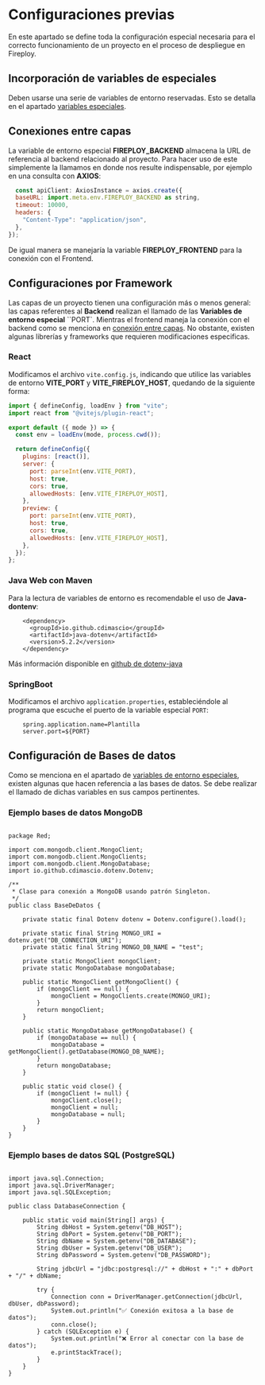# Configuraciones previas

En este apartado se define toda la configuración especial necesaria para el correcto funcionamiento de un proyecto en el proceso de despliegue en Fireploy.

## Incorporación de variables de especiales

Deben usarse una serie de variables de entorno reservadas. Esto se detalla en el apartado [variables especiales](/docs/usuario-general/proyectos/proceso-de-despliegue/variables-especiales/index.md).

## Conexiones entre capas

La variable de entorno especial **FIREPLOY_BACKEND** almacena la URL de referencia al backend relacionado al proyecto. Para hacer uso de este simplemente la llamamos en donde nos resulte indispensable, por ejemplo en una consulta con **AXIOS**:

```javascript title='ejemplo_conexion_backend'
  const apiClient: AxiosInstance = axios.create({
  baseURL: import.meta.env.FIREPLOY_BACKEND as string,
  timeout: 10000,
  headers: {
    "Content-Type": "application/json",
  },
});
```
De igual manera se manejaría la variable **FIREPLOY_FRONTEND** para la conexión con el Frontend.

## Configuraciones por Framework

Las capas de un proyecto tienen una configuración más o menos general: las capas referentes al **Backend** realizan el llamado de las **Variables de entorno especial** ``PORT`. Mientras el frontend maneja la conexión con el backend como se menciona en [conexión entre capas](#conexiones-entre-capas). No obstante, existen algunas librerías y frameworks que requieren modificaciones especificas.

### React

Modificamos el archivo `vite.config.js`, indicando que utilice las variables de entorno **VITE_PORT** y **VITE_FIREPLOY_HOST**, quedando de la siguiente forma:

```javascript title='vite.confi.js'
import { defineConfig, loadEnv } from "vite";
import react from "@vitejs/plugin-react";

export default ({ mode }) => {
  const env = loadEnv(mode, process.cwd());

  return defineConfig({
    plugins: [react()],
    server: {
      port: parseInt(env.VITE_PORT),
      host: true,
      cors: true,
      allowedHosts: [env.VITE_FIREPLOY_HOST],
    },
    preview: {
      port: parseInt(env.VITE_PORT),
      host: true,
      cors: true,
      allowedHosts: [env.VITE_FIREPLOY_HOST],
    },
  });
};
```

### Java Web con Maven

Para la lectura de variables de entorno es recomendable el uso de **Java-dontenv**:

```
    <dependency>
      <groupId>io.github.cdimascio</groupId>
      <artifactId>java-dotenv</artifactId>
      <version>5.2.2</version>
    </dependency>
```

Más información disponible en [github de dotenv-java](https://github.com/cdimascio/dotenv-java)


### SpringBoot

Modificamos el archivo `application.properties`, estableciéndole al programa que escuche el puerto de la variable especial `PORT`:

``` title='application.properties'
    spring.application.name=Plantilla
    server.port=${PORT}
```
## Configuración de Bases de datos

Como se menciona en el apartado de [variables de entorno especiales](/docs/usuario-general/proyectos/despliegue/variables-especiales/index.md), existen algunas que hacen referencia a las bases de datos. Se debe realizar el llamado de dichas variables en sus campos pertinentes.

### Ejemplo bases de datos MongoDB

```

package Red;

import com.mongodb.client.MongoClient;
import com.mongodb.client.MongoClients;
import com.mongodb.client.MongoDatabase;
import io.github.cdimascio.dotenv.Dotenv;

/**
 * Clase para conexión a MongoDB usando patrón Singleton.
 */
public class BaseDeDatos {

    private static final Dotenv dotenv = Dotenv.configure().load();

    private static final String MONGO_URI = dotenv.get("DB_CONNECTION_URI");
    private static final String MONGO_DB_NAME = "test";

    private static MongoClient mongoClient;
    private static MongoDatabase mongoDatabase;

    public static MongoClient getMongoClient() {
        if (mongoClient == null) {
            mongoClient = MongoClients.create(MONGO_URI);
        }
        return mongoClient;
    }

    public static MongoDatabase getMongoDatabase() {
        if (mongoDatabase == null) {
            mongoDatabase = getMongoClient().getDatabase(MONGO_DB_NAME);
        }
        return mongoDatabase;
    }

    public static void close() {
        if (mongoClient != null) {
            mongoClient.close();
            mongoClient = null;
            mongoDatabase = null;
        }
    }
}

```

### Ejemplo bases de datos SQL (PostgreSQL)

```clike

import java.sql.Connection;
import java.sql.DriverManager;
import java.sql.SQLException;

public class DatabaseConnection {

    public static void main(String[] args) {
        String dbHost = System.getenv("DB_HOST");
        String dbPort = System.getenv("DB_PORT");
        String dbName = System.getenv("DB_DATABASE");
        String dbUser = System.getenv("DB_USER");
        String dbPassword = System.getenv("DB_PASSWORD");

        String jdbcUrl = "jdbc:postgresql://" + dbHost + ":" + dbPort + "/" + dbName;

        try {
            Connection conn = DriverManager.getConnection(jdbcUrl, dbUser, dbPassword);
            System.out.println("✅ Conexión exitosa a la base de datos");
            conn.close();
        } catch (SQLException e) {
            System.out.println("❌ Error al conectar con la base de datos");
            e.printStackTrace();
        }
    }
}


```